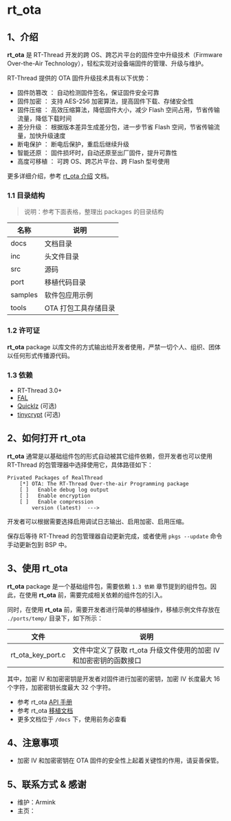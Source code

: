# rt_ota

## 1、介绍

**rt_ota** 是 RT-Thread 开发的跨 OS、跨芯片平台的固件空中升级技术（Firmware Over-the-Air Technology），轻松实现对设备端固件的管理、升级与维护。

RT-Thread 提供的 OTA 固件升级技术具有以下优势：

- 固件防篡改 ： 自动检测固件签名，保证固件安全可靠
- 固件加密 ： 支持 AES-256 加密算法，提高固件下载、存储安全性
- 固件压缩 ： 高效压缩算法，降低固件大小，减少 Flash 空间占用，节省传输流量，降低下载时间
- 差分升级 ： 根据版本差异生成差分包，进一步节省 Flash 空间，节省传输流量，加快升级速度
- 断电保护 ： 断电后保护，重启后继续升级
- 智能还原 ： 固件损坏时，自动还原至出厂固件，提升可靠性
- 高度可移植 ： 可跨 OS、跨芯片平台、跨 Flash 型号使用

更多详细介绍，参考 [rt_ota 介绍](docs/introduction.md) 文档。

### 1.1 目录结构

> 说明：参考下面表格，整理出 packages 的目录结构

| 名称 | 说明 |
| ---- | ---- |
| docs  | 文档目录 |
| inc  | 头文件目录 |
| src | 源码                 |
| port | 移植代码目录 |
| samples| 软件包应用示例 |
| tools | OTA 打包工具存储目录 |

### 1.2 许可证

**rt_ota** package 以库文件的方式输出给开发者使用，严禁一切个人、组织、团体以任何形式传播源代码。

### 1.3 依赖

- RT-Thread 3.0+
- [FAL](https://github.com/RT-Thread-packages/fal)
- [Quicklz](https://github.com/RT-Thread-packages/quicklz) (可选)
- [tinycrypt](https://github.com/RT-Thread-packages/tinycrypt) (可选)

## 2、如何打开 rt_ota

**rt_ota** 通常是以基础组件包的形式自动被其它组件依赖，但开发者也可以使用 RT-Thread 的包管理器中选择使用它，具体路径如下：

```
Privated Packages of RealThread
    [*] OTA: The RT-Thread Over-the-air Programming package
    [ ]   Enable debug log output
    [ ]   Enable encryption
    [ ]   Enable compression
        version (latest)  --->
```

开发者可以根据需要选择启用调试日志输出、启用加密、启用压缩。

保存后等待 RT-Thread 的包管理器自动更新完成，或者使用 `pkgs --update` 命令手动更新包到 BSP 中。

## 3、使用 rt_ota

**rt_ota** package 是一个基础组件包，需要依赖 `1.3 依赖` 章节提到的组件包。因此，在使用 **rt_ota** 前，需要完成相关依赖的组件包的引入。

同时，在使用 **rt_ota** 前，需要开发者进行简单的移植操作，移植示例文件存放在 `./ports/temp/` 目录下，如下所示：

| 文件 | 说明 |
| ---- | ---- |
| rt_ota_key_port.c   | 文件中定义了获取 rt_ota 升级文件使用的加密 IV 和加密密钥的函数接口 |

其中，加密 IV 和加密密钥是开发者对固件进行加密的密钥，加密 IV 长度最大 16 个字符，加密密钥长度最大 32 个字符。

* 参考 rt_ota [API 手册](docs/api.md)
* 参考 rt_ota [移植文档](docs/port.md)
* 更多文档位于 `/docs` 下，使用前务必查看

## 4、注意事项

- 加密 IV 和加密密钥在 OTA 固件的安全性上起着关键性的作用，请妥善保管。

## 5、联系方式 & 感谢

* 维护：Armink
* 主页：
